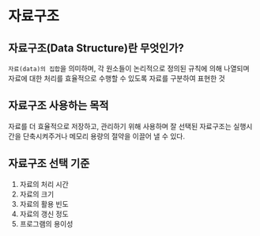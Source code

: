 # 자료구조

## 자료구조(Data Structure)란 무엇인가?
`자료(data)의 집합`을 의미하며, 각 원소들이 논리적으로 정의된 규칙에 의해 나열되며 자료에 대한 처리를 효율적으로 수행할 수 있도록 자료를 구분하여 표현한 것

## 자료구조 사용하는 목적
자료를 더 효율적으로 저장하고, 관리하기 위해 사용하며 잘 선택된 자료구조는 실행시간을 단축시켜주거나 메모리 용량의 절약을 이끌어 낼 수 있다.

## 자료구조 선택 기준
1. 자료의 처리 시간
2. 자료의 크기
3. 자료의 활용 빈도
4. 자료의 갱신 정도
5. 프로그램의 용이성

